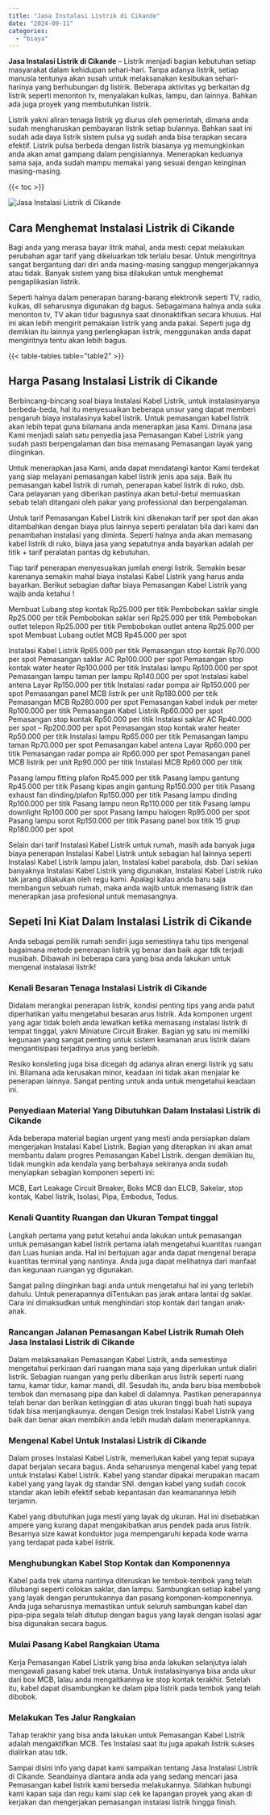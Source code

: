 ```yaml
---
title: "Jasa Instalasi Listrik di Cikande"
date: "2024-09-11"
categories: 
  - "biaya"
---
```


**Jasa Instalasi Listrik di Cikande** – Listrik menjadi bagian kebutuhan setiap masyarakat dalam kehidupan sehari-hari. Tanpa adanya listrik, setiap manusia tentunya akan susah untuk melaksanakan kesibukan sehari-harinya yang berhubungan dg listirik. Beberapa aktivitas yg berkaitan dg listrik seperti menonton tv, menyalakan kulkas, lampu, dan lainnya. Bahkan ada juga proyek yang membutuhkan listrik.

Listrik yakni aliran tenaga listrik yg diurus oleh pemerintah, dimana anda sudah mengharuskan pembayaran listrik setiap bulannya. Bahkan saat ini sudah ada daya listrik sistem pulsa yg sudah anda bisa terapkan secara efektif. Listrik pulsa berbeda dengan listrik biasanya yg memungkinkan anda akan amat gampang dalam pengisiannya. Menerapkan keduanya sama saja, anda sudah mampu memakai yang sesuai dengan keinginan masing-masing.

{{< toc >}}

![Jasa Instalasi Listrik di Cikande](/images/instalasi-listrik-murah38.png)

## Cara Menghemat Instalasi Listrik di Cikande

Bagi anda yang merasa bayar litrik mahal, anda mesti cepat melakukan perubahan agar tarif yang dikeluarkan tdk terlalu besar. Untuk mengiritnya sangat bergantung dari diri anda masing-masing sanggup mengerjakannya atau tidak. Banyak sistem yang bisa dilakukan untuk menghemat pengaplikasian listrik.

Seperti halnya dalam penerapan barang-barang elektronik seperti TV, radio, kulkas, dll seharusnya digunakan dg bagus. Sebagaimana halnya anda suka menonton tv, TV akan tidur bagusnya saat dinonaktifkan secara khusus. Hal ini akan lebih mengirit pemakaian listrik yang anda pakai. Seperti juga dg demikian itu lainnya yang perlengkapan listrik, menggunakan anda dapat mengiritnya tentu akan lebih bagus.

{{< table-tables table="table2" >}}

## Harga Pasang Instalasi Listrik di Cikande

Berbincang-bincang soal biaya Instalasi Kabel Listrik, untuk instalasinyanya berbeda-beda, hal itu menyesuaikan beberapa unsur yang dapat memberi pengaruh biaya instalasinya kabel listrik. Untuk pemasangan kabel listrik akan lebih tepat guna bilamana anda menerapkan jasa Kami. Dimana jasa Kami menjadi salah satu penyedia jasa Pemasangan Kabel Listrik yang sudah pasti berpengalaman dan bisa memasang Pemasangan layak yang diinginkan.

Untuk menerapkan jasa Kami, anda dapat mendatangi kantor Kami terdekat yang siap melayani pemasangan kabel listrik jenis apa saja. Baik itu pemasangan kabel listrik di rumah, penerapan kabel listrik di ruko, dsb. Cara pelayanan yang diberikan pastinya akan betul-betul memuaskan sebab telah ditangani oleh pakar yang professional dan berpengalaman.

Untuk tarif Pemasangan Kabel Listrik kini dikenakan tarif per spot dan akan ditambahkan dengan biaya plus lainnya seperti peralatan bila dari kami dan penambahan instalasi yang diminta. Seperti halnya anda akan memasang kabel listrik di ruko, biaya jasa yang sepatutnya anda bayarkan adalah per titik + tarif peralatan pantas dg kebutuhan.

Tiap tarif penerapan menyesuaikan jumlah energi listrik. Semakin besar karenanya semakin mahal biaya instalasi Kabel Listrik yang harus anda bayarkan. Berikut sebagian daftar biaya Pemasangan Kabel Listrik yang wajib anda ketahui !

Membuat Lubang stop kontak Rp25.000 per titik Pembobokan saklar single Rp25.000 per titik Pembobokan saklar seri Rp25.000 per titik Pembobokan outlet telepon Rp25.000 per titik Pembobokan outlet antena Rp25.000 per spot Membuat Lubang outlet MCB Rp45.000 per spot

Instalasi Kabel Listrik Rp65.000 per titik Pemasangan stop kontak Rp70.000 per spot Pemasangan saklar AC Rp100.000 per spot Pemasangan stop kontak water heater Rp100.000 per titik Instalasi lampu Rp100.000 per spot Pemasangan lampu taman per lampu Rp140.000 per spot Instalasi kabel antena Layar Rp150.000 per titik Instalasi radar pompa air Rp150.000 per spot Pemasangan panel MCB listrik per unit Rp180.000 per titik Pemasangan MCB Rp280.000 per spot Pemasangan kabel induk per meter Rp100.000 per titik Pemasangan Kabel Listrik Rp60.000 per spot Pemasangan stop kontak Rp50.000 per titik Instalasi saklar AC Rp40.000 per spot – Rp200.000 per spot Pemasangan stop kontak water heater Rp50.000 per titik Instalasi lampu Rp65.000 per titik Pemasangan lampu taman Rp70.000 per spot Pemasangan kabel antena Layar Rp60.000 per titik Pemasangan radar pompa air Rp60.000 per spot Pemasangan panel MCB listrik per unit Rp90.000 per titik Instalasi MCB Rp60.000 per titik

Pasang lampu fitting plafon Rp45.000 per titik Pasang lampu gantung Rp45.000 per titik Pasang kipas angin gantung Rp150.000 per titik Pasang exhaust fan dinding/plafon Rp150.000 per titik Pasang lampu dinding Rp100.000 per titik Pasang lampu neon Rp110.000 per titik Pasang lampu downlight Rp100.000 per spot Pasang lampu halogen Rp95.000 per spot Pasang lampu sorot Rp150.000 per titik Pasang panel box titik 15 grup Rp180.000 per spot

Selain dari tarif Instalasi Kabel Listrik untuk rumah, masih ada banyak juga biaya penerapan Instalasi Kabel Listrik untuk sebagian hal lainnya seperti Instalasi Kabel Listrik lampu jalan, Instalasi kabel parabola, dsb. Dari sekian banyaknya Instalasi Kabel Listrik yang digunakan, Instalasi Kabel Listrik ruko tak jarang dilakukan oleh regu kami. Apalagi kalau anda baru saja membangun sebuah rumah, maka anda wajib untuk memasang listrik dan menerapkan jasa profesional untuk memasangnya.

## Sepeti Ini Kiat Dalam Instalasi Listrik di Cikande


Anda sebagai pemilik rumah sendiri juga semestinya tahu tips mengenal bagaimana metode penerapan listrik yg benar dan baik agar tdk terjadi musibah. Dibawah ini beberapa cara yang bisa anda lakukan untuk mengenal instalasai listrik!

### Kenali Besaran Tenaga Instalasi Listrik di Cikande

Didalam merangkai penerapan listrik, kondisi penting tips yang anda patut diperhatikan yaitu mengetahui besaran arus listrik. Ada komponen urgent yang agar tidak boleh anda lewatkan ketika memasang instalasi listrik di tempat tinggal, yakni Miniature Circuit Braker. Bagian yg satu ini memiliki kegunaan yang sangat penting untuk sistem keamanan arus listrik dalam mengantisipasi terjadinya arus yang berlebih.

Resiko konsleting juga bisa dicegah dg adanya aliran energi listrik yg satu ini. Bilamana ada kerusakan minor, keadaan ini tidak akan menjalar ke penerapan lainnya. Sangat penting untuk anda untuk mengetahui keadaan ini.

### Penyediaan Material Yang Dibutuhkan Dalam Instalasi Listrik di Cikande

Ada beberapa material bagian urgent yang mesti anda persiapkan dalam mengerjakan Instalasi Kabel Listrik. Bagian yang diterapkan ini akan amat membantu dalam progres Pemasangan Kabel Listrik. dengan demikian itu, tidak mungkin ada kendala yang berbahaya sekiranya anda sudah menyiapkan sebagian komponen seperti ini:

MCB, Eart Leakage Circuit Breaker, Boks MCB dan ELCB, Sakelar, stop kontak, Kabel listrik, Isolasi, Pipa, Embodus, Tedus.

### Kenali Quantity Ruangan dan Ukuran Tempat tinggal

Langkah pertama yang patut ketahui anda lakukan untuk pemasangan untuk pemasangan kabel listrik pertama ialah mengetahui kuantitas ruangan dan Luas hunian anda. Hal ini bertujuan agar anda dapat mengenal berapa kuantitas terminal yang nantinya. Anda juga dapat melihatnya dari manfaat dan kegunaan ruangan yg digunakan.

Sangat paling diinginkan bagi anda untuk mengetahui hal ini yang terlebih dahulu. Untuk penerapannya diTentukan pas jarak antara lantai dg saklar. Cara ini dimaksudkan untuk menghindari stop kontak dari tangan anak-anak.

### Rancangan Jalanan Pemasangan Kabel Listrik Rumah Oleh Jasa Instalasi Listrik di Cikande

Dalam melaksanakan Pemasangan Kabel Listrik, anda semestinya mengetahui perkiraan dari ruangan mana saja yang diperlukan untuk dialiri listrik. Sebagian ruangan yang perlu diberikan arus listrik seperti ruang tamu, kamar tidur, kamar mandi, dll. Sesudah itu, anda baru bisa membobok tembok dan memasang pipa dan kabel di dalamnya. Pastikan penerapannya telah benar dan berikan ketinggian di atas ukuran tinggi buah hati supaya tidak bisa menjangkaunya. dengan Design trek Instalasi Kabel Listrik yang baik dan benar akan membikin anda lebih mudah dalam menerapkannya.

### Mengenal Kabel Untuk Instalasi Listrik di Cikande

Dalam proses Instalasi Kabel Listrik, memerlukan kabel yang tepat supaya dapat berjalan secara bagus. Anda seharusnya mengenal kabel yang tepat untuk Instalasi Kabel Listrik. Kabel yang standar dipakai merupakan macam kabel yang yang layak dg standar SNI. dengan kabel yang sudah cocok standar akan lebih efektif sebab kepantasan dan keamanannya lebih terjamin.

Kabel yang dibutuhkan juga mesti yang layak dg ukuran. Hal ini disebabkan ampere yang kurang dapat mengakibatkan arus pendek pada arus listrik. Besarnya size kawat konduktor juga mempengaruhi kepada kode warna yang terdapat pada kabel listrik.

### Menghubungkan Kabel Stop Kontak dan Komponennya

Kabel pada trek utama nantinya diteruskan ke tembok-tembok yang telah dilubangi seperti colokan saklar, dan lampu. Sambungkan setiap kabel yang yang layak dengan peruntukannya dan pasang komponen-komponennya. Anda juga seharusnya memastikan untuk seluruh sambungan kabel dan pipa-pipa segala telah ditutup dengan bagus yang layak dengan isolasi agar bisa digunakan secara bagus.

### Mulai Pasang Kabel Rangkaian Utama

Kerja Pemasangan Kabel Listrik yang bisa anda lakukan selanjutya ialah mengawali pasang kabel trek utama. Untuk instalasinyanya bisa anda ukur dari box MCB, lalau anda mengaitkannya ke stop kontak terakhir. Setelah itu, kabel dapat disambungkan ke dalam pipa listrik pada tembok yang telah dibobok.

### Melakukan Tes Jalur Rangkaian

Tahap terakhir yang bisa anda lakukan untuk Pemasangan Kabel Listrik adalah mengaktifkan MCB. Tes Instalasi saat itu juga apakah listrik sukses dialirkan atau tdk.

Sampai disini info yang dapat kami sampaikan tentang Jasa Instalasi Listrik di Cikande. Seandainya diantara anda ada yang sedang mencari jasa Pemasangan kabel listrik kami bersedia melakukannya. Silahkan hubungi kami kapan saja dan regu kami siap cek ke lapangan proyek yang akan di kerjakan dan mengerjakan pemasangan instalasi listrik hingga finish.
